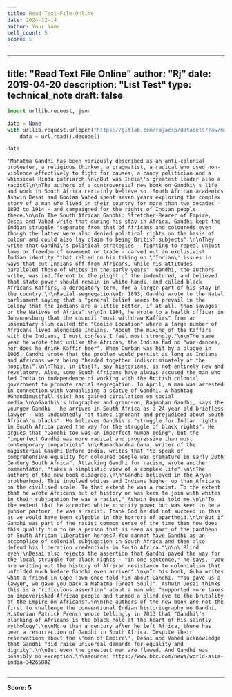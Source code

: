 ```yaml
---
title: Read-Text-File-Online
date: 2024-12-14
author: Your Name
cell_count: 5
score: 5
---
```


---
title: "Read Text File Online"
author: "Rj"
date: 2019-04-20
description: "List Test"
type: technical_note
draft: false
---

```python
import urllib.request, json 
```


```python
data = None
with urllib.request.urlopen("https://gitlab.com/rajacsp/datasets/raw/master/gandhi.txt") as url:
    data = url.read().decode()
```


```python
data
```




    'Mahatma Gandhi has been variously described as an anti-colonial protester, a religious thinker, a pragmatist, a radical who used non-violence effectively to fight for causes, a canny politician and a whimsical Hindu patriarch.\n\nBut was India\'s greatest leader also a racist?\n\nThe authors of a controversial new book on Gandhi\'s life and work in South Africa certainly believe so. South African academics Ashwin Desai and Goolam Vahed spent seven years exploring the complex story of a man who lived in their country for more than two decades - 1893 to 1914 - and campaigned for the rights of Indian people there.\n\nIn The South African Gandhi: Stretcher-Bearer of Empire, Desai and Vahed write that during his stay in Africa, Gandhi kept the Indian struggle "separate from that of Africans and coloureds even though the latter were also denied political rights on the basis of colour and could also lay claim to being British subjects".\n\nThey write that Gandhi\'s political strategies - fighting to repeal unjust laws or freedom of movement or trade - carved out an exclusivist Indian identity "that relied on him taking up \'Indian\' issues in ways that cut Indians off from Africans, while his attitudes paralleled those of whites in the early years". Gandhi, the authors write, was indifferent to the plight of the indentured, and believed that state power should remain in white hands, and called black Africans Kaffirs, a derogatory term, for a larger part of his stay in the country.\n\nRacial segregation\nIn 1893, Gandhi wrote to the Natal parliament saying that a "general belief seems to prevail in the Colony that the Indians are a little better, if at all, than savages or the Natives of Africa".\n\nIn 1904, he wrote to a health officer in Johannesburg that the council "must withdraw Kaffirs" from an unsanitary slum called the "Coolie Location" where a large number of Africans lived alongside Indians. "About the mixing of the Kaffirs with the Indians, I must confess I feel most strongly."\n\nThe same year he wrote that unlike the African, the Indian had no "war-dances, nor does he drink Kaffir beer". When Durban was hit by a plague in 1905, Gandhi wrote that the problem would persist as long as Indians and Africans were being "herded together indiscriminately at the hospital".\n\nThis, in itself, say historians, is not entirely new and revelatory. Also, some South Africans have always accused the man who led India to independence of working with the British colonial government to promote racial segregation. In April, a man was arrested in connection with vandalising a statue of Gandhi. A hashtag #Ghandimustfall (sic) has gained circulation on social media.\n\nGandhi\'s biographer and grandson, Rajmohan Gandhi, says the younger Gandhi - he arrived in South Africa as a 24-year-old briefless lawyer - was undoubtedly "at times ignorant and prejudiced about South Africa\'s blacks". He believes Gandhi\'s "struggle for Indian rights in South Africa paved the way for the struggle of black rights". He argues that "Gandhi too was an imperfect human being", but the "imperfect Gandhi was more radical and progressive than most contemporary compatriots".\n\nRamachandra Guha, writer of the magisterial Gandhi Before India, writes that "to speak of comprehensive equality for coloured people was premature in early 20th Century South Africa". Attacking Gandhi for racism, wrote another commentator, "takes a simplistic view of a complex life".\n\nThe authors of the new book disagree.\n\n"Gandhi believed in the Aryan brotherhood. This involved whites and Indians higher up than Africans on the civilised scale. To that extent he was a racist. To the extent that he wrote Africans out of history or was keen to join with whites in their subjugation he was a racist," Ashwin Desai told me.\n\n"To the extent that he accepted white minority power but was keen to be a junior partner, he was a racist. Thank God he did not succeed in this as we would have been culpable in the horrors of apartheid.\n\n"But if Gandhi was part of the racist common sense of the time then how does this qualify him to be a person that is seen as part of the pantheon of South African liberation heroes? You cannot have Gandhi as an accomplice of colonial subjugation in South Africa and then also defend his liberation credentials in South Africa."\n\n\'Blind eye\'\nDesai also rejects the assertion that Gandhi paved the way for the local struggle for black rights - "in one sentence," he says, "you are writing out the history of African resistance to colonialism that unfolded much before Gandhi even arrived".\n\nIn his book, Guha writes what a friend in Cape Town once told him about Gandhi. "You gave us a lawyer, we gave you back a Mahatma [Great Soul]". Ashwin Desai thinks this is a "ridiculous assertion" about a man who "supported more taxes on impoverished African people and turned a blind eye to the brutality of the Empire on Africans".\n\nThe authors of the new book are not the first to challenge the conventional Indian historiography on Gandhi. Historian Patrick French wrote tellingly in 2013 that "Gandhi\'s blanking of Africans is the black hole at the heart of his saintly mythology".\n\nMore than a century after he left Africa, there has been a resurrection of Gandhi in South Africa. Despite their reservations about the \'man of Empire\', Desai and Vahed acknowledge that Gandhi "did raise universal demands for equality and dignity".\n\nBut even the greatest men are flawed. And Gandhi was possibly no exception.\n\nsource: https://www.bbc.com/news/world-asia-india-34265882'




```python

```


---
**Score: 5**